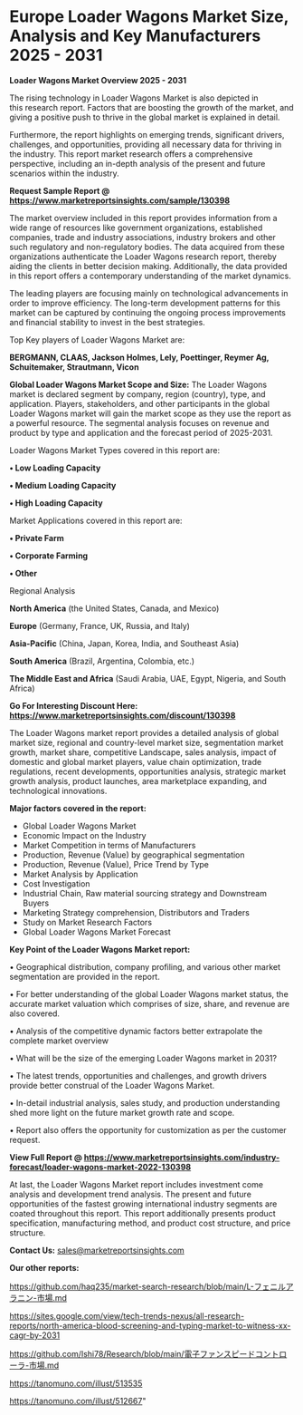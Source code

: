 # Europe Loader Wagons Market Size, Analysis and Key Manufacturers 2025 - 2031

<Strong> Loader Wagons Market Overview 2025 - 2031</strong>

The rising technology in Loader Wagons Market is also depicted in this research report. Factors that are boosting the growth of the market, and giving a positive push to thrive in the global market is explained in detail.

Furthermore, the report highlights on emerging trends, significant drivers, challenges, and opportunities, providing all necessary data for thriving in the industry. This report market research offers a comprehensive perspective, including an in-depth analysis of the present and future scenarios within the industry.

<strong>Request Sample Report @ <a href=https://www.marketreportsinsights.com/sample/130398>https://www.marketreportsinsights.com/sample/130398</a></strong>

The market overview included in this report provides information from a wide range of resources like government organizations, established companies, trade and industry associations, industry brokers and other such regulatory and non-regulatory bodies. The data acquired from these organizations authenticate the Loader Wagons research report, thereby aiding the clients in better decision making. Additionally, the data provided in this report offers a contemporary understanding of the market dynamics.

The leading players are focusing mainly on technological advancements in order to improve efficiency. The long-term development patterns for this market can be captured by continuing the ongoing process improvements and financial stability to invest in the best strategies.

Top Key players of Loader Wagons Market are:

<strong>BERGMANN, CLAAS, Jackson Holmes, Lely, Poettinger, Reymer Ag, Schuitemaker, Strautmann, Vicon</strong>

<strong><b>Global Loader Wagons Market Scope and Size:</b></strong>
The Loader Wagons market is declared segment by company, region (country), type, and application. Players, stakeholders, and other participants in the global Loader Wagons market will gain the market scope as they use the report as a powerful resource. The segmental analysis focuses on revenue and product by type and application and the forecast period of 2025-2031.

Loader Wagons Market Types covered in this report are:

<strong>• Low Loading Capacity

• Medium Loading Capacity

• High Loading Capacity</strong>

Market Applications covered in this report are:

<strong>• Private Farm

• Corporate Farming

• Other</strong> 

Regional Analysis

<strong>North America</strong> (the United States, Canada, and Mexico)

<strong>Europe</strong> (Germany, France, UK, Russia, and Italy)

<strong>Asia-Pacific</strong> (China, Japan, Korea, India, and Southeast Asia)

<strong>South America</strong> (Brazil, Argentina, Colombia, etc.)

<strong>The Middle East and Africa</strong> (Saudi Arabia, UAE, Egypt, Nigeria, and South Africa)

<strong>Go For Interesting Discount Here: <a href=https://www.marketreportsinsights.com/discount/130398>https://www.marketreportsinsights.com/discount/130398</a></strong>

The Loader Wagons market report provides a detailed analysis of global market size, regional and country-level market size, segmentation market growth, market share, competitive Landscape, sales analysis, impact of domestic and global market players, value chain optimization, trade regulations, recent developments, opportunities analysis, strategic market growth analysis, product launches, area marketplace expanding, and technological innovations.

<strong><b>Major factors covered in the report:</b></strong>
<ul>
  <li>Global Loader Wagons Market </li>
  <li>Economic Impact on the Industry</li>
  <li>Market Competition in terms of Manufacturers</li>
  <li>Production, Revenue (Value) by geographical segmentation</li>
  <li>Production, Revenue (Value), Price Trend by Type</li>
  <li>Market Analysis by Application</li>
  <li>Cost Investigation</li>
  <li>Industrial Chain, Raw material sourcing strategy and Downstream Buyers</li>
  <li>Marketing Strategy comprehension, Distributors and Traders</li>
  <li>Study on Market Research Factors</li>
  <li>Global Loader Wagons Market Forecast</li>
</ul>

<strong><b>Key Point of the Loader Wagons Market report:</b></strong>

• Geographical distribution, company profiling, and various other market segmentation are provided in the report.

• For better understanding of the global Loader Wagons market status, the accurate market valuation which comprises of size, share, and revenue are also covered.

• Analysis of the competitive dynamic factors better extrapolate the complete market overview

• What will be the size of the emerging Loader Wagons market in 2031?

• The latest trends, opportunities and challenges, and growth drivers provide better construal of the Loader Wagons Market.

• In-detail industrial analysis, sales study, and production understanding shed more light on the future market growth rate and scope.

• Report also offers the opportunity for customization as per the customer request.

<strong><b>View Full Report @ <a href=https://www.marketreportsinsights.com/industry-forecast/loader-wagons-market-2022-130398>https://www.marketreportsinsights.com/industry-forecast/loader-wagons-market-2022-130398</a></b></strong>


At last, the Loader Wagons Market report includes investment come analysis and development trend analysis. The present and future opportunities of the fastest growing international industry segments are coated throughout this report. This report additionally presents product specification, manufacturing method, and product cost structure, and price structure.

<strong>Contact Us:</strong>
sales@marketreportsinsights.com

<strong>Our other reports:</strong>

<a href=https://github.com/haq235/market-search-research/blob/main/L-フェニルアラニン-市場.md>https://github.com/haq235/market-search-research/blob/main/L-フェニルアラニン-市場.md</a>

<a href=https://sites.google.com/view/tech-trends-nexus/all-research-reports/north-america-blood-screening-and-typing-market-to-witness-xx-cagr-by-2031>https://sites.google.com/view/tech-trends-nexus/all-research-reports/north-america-blood-screening-and-typing-market-to-witness-xx-cagr-by-2031</a>

<a href=https://github.com/Ishi78/Research/blob/main/電子ファンスピードコントローラ-市場.md>https://github.com/Ishi78/Research/blob/main/電子ファンスピードコントローラ-市場.md</a>

<a href=https://tanomuno.com/illust/513535>https://tanomuno.com/illust/513535</a>

<a href=https://tanomuno.com/illust/512667>https://tanomuno.com/illust/512667</a>"
